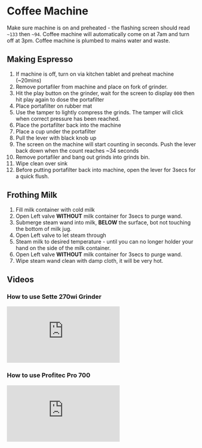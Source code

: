#   Coffee Machine
Make sure machine is on and preheated - the flashing screen should read `~133` then `~94`. Coffee machine will automatically come on at 7am and turn off at 3pm. Coffee machine is plumbed to mains water and waste.

## Making Espresso
1. If machine is off, turn on via kitchen tablet and preheat machine (~20mins)
2. Remove portafiler from machine and place on fork of grinder.
4. Hit the play button on the grinder, wait for the screen to display `000` then hit play again to dose the portafilter
5. Place portafilter on rubber mat
6. Use the tamper to lightly compress the grinds. The tamper will click when correct pressure has been reached.
7. Place the portafilter back into the machine
8. Place a cup under the portafilter
9. Pull the lever with black knob up
10. The screen on the machine will start counting in seconds. Push the lever back down when the count reaches ~34 seconds
11. Remove portafiler and bang out grinds into grinds bin.
12. Wipe clean over sink
13. Before putting portafilter back into machine, open the lever for 3secs for a quick flush.

## Frothing Milk
1. Fill milk container with cold milk
2. Open Left valve **WITHOUT** milk container for 3secs to purge wand.
3. Submerge steam wand into milk, **BELOW** the surface, bot not touching the bottom of milk jug.
4. Open Left valve to let steam through
5. Steam milk to desired temperature - until you can no longer holder your hand on the side of the milk container.
6. Open Left valve **WITHOUT** milk container for 3secs to purge wand.
7. Wipe steam wand clean with damp cloth, it will be very hot.

## Videos
### How to use Sette 270wi Grinder
<div class="container">
<iframe class="responsive-iframe" src="https://www.youtube.com/embed/UxBUppzeXtg" title="Baratza Sette 270Wi Overview" frameborder="0" allow="accelerometer; autoplay; clipboard-write; encrypted-media; gyroscope; picture-in-picture; web-share" allowfullscreen></iframe>
</div>

### How to use Profitec Pro 700
<div class="container">
<iframe class="responsive-iframe" src="https://www.youtube.com/embed/w7MQTJK7mv8" title="How to Make a Latte on a Profitec Pro 700 Espresso Machine" frameborder="0" allow="accelerometer; autoplay; clipboard-write; encrypted-media; gyroscope; picture-in-picture; web-share" allowfullscreen></iframe>
</div>
<br>
<br>
<br>
